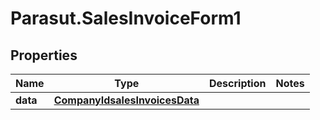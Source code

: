 # Parasut.SalesInvoiceForm1

## Properties
Name | Type | Description | Notes
------------ | ------------- | ------------- | -------------
**data** | [**CompanyIdsalesInvoicesData**](CompanyIdsalesInvoicesData.md) |  | 



